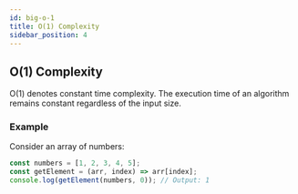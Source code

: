 ```yaml
---
id: big-o-1
title: O(1) Complexity
sidebar_position: 4
---
```


## O(1) Complexity

O(1) denotes constant time complexity. The execution time of an algorithm remains constant regardless of the input size.

### Example

Consider an array of numbers:

```javascript
const numbers = [1, 2, 3, 4, 5];
const getElement = (arr, index) => arr[index];
console.log(getElement(numbers, 0)); // Output: 1
```

